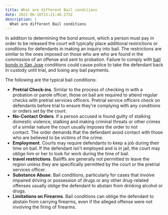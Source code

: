 ```yaml
---
title: What are different Bail conditions
date: 2022-06-16T15:21:40.275Z
description: |
  What are different Bail conditions
---
```



In addition to determining the bond amount, which a person must pay in order to be released the court will typically place additional restrictions or conditions for defendants in making an inquiry into bail. The restrictions are similar to the ones imposed on those who are who are found in the commission of an offense and sent to probation. Failure to comply with [bail bonds in San Jose](https://www.allprobailbond.com/locations/california/bail-bonds-san-jose/) conditions could cause police to take the defendant back in custody until trial, and losing any bail payments.

The following are the typical bail conditions:

* **Pretrial Check-ins**. Similar to the process of checking in with a probation or parole officer, those on bail are required to attend regular checks with pretrial services officers. Pretrial service officers check on defendants before trial to ensure they're complying with any conditions or orders set by the court.
* **No-Contact Orders**. If a person accused is found guilty of stalking domestic violence, stalking and making criminal threats or other crimes of a similar nature the court usually imposes the order to not contact. The order demands that the defendant avoid contact with those who are believed to be victims of the crime.
* **Employment**. Courts may require defendants to keep a job during their time on bail. If the defendant isn't employed and is in jail, the court may oblige him or her to look for work during the time of bail.
* **travel restrictions**. Bailiffs are generally not permitted to leave the region unless they are specifically permitted by the court or the pretrial services officer.
* **Substance Abuse**. Bail conditions, particularly for cases that involve impaired driving or possession of drugs or any other drug-related offenses usually oblige the defendant to abstain from drinking alcohol or drugs.
* **Limitations on Firearms**. Bail conditions can oblige the defendant to abstain from carrying firearms, even if the alleged offense were not involving the firing of firearms.